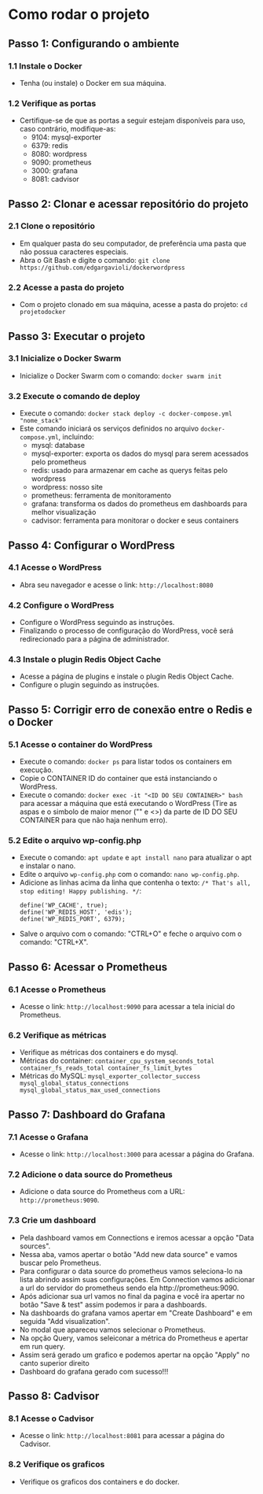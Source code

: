  Como rodar o projeto
=====================

Passo 1: Configurando o ambiente
--------------------------------

### 1.1 Instale o Docker

* Tenha (ou instale) o Docker em sua máquina.

### 1.2 Verifique as portas

* Certifique-se de que as portas a seguir estejam disponíveis para uso, caso contrário, modifique-as:
	+ 9104: mysql-exporter
	+ 6379: redis
	+ 8080: wordpress
	+ 9090: prometheus
	+ 3000: grafana
	+ 8081: cadvisor

Passo 2: Clonar e acessar repositório do projeto
---------------------------------------------

### 2.1 Clone o repositório

* Em qualquer pasta do seu computador, de preferência uma pasta que não possua caracteres especiais.
* Abra o Git Bash e digite o comando: `git clone https://github.com/edgargavioli/dockerwordpress`

### 2.2 Acesse a pasta do projeto

* Com o projeto clonado em sua máquina, acesse a pasta do projeto: `cd projetodocker`

Passo 3: Executar o projeto
-------------------------

### 3.1 Inicialize o Docker Swarm

* Inicialize o Docker Swarm com o comando: `docker swarm init`

### 3.2 Execute o comando de deploy

* Execute o comando: `docker stack deploy -c docker-compose.yml "nome_stack"`
* Este comando iniciará os serviços definidos no arquivo `docker-compose.yml`, incluindo:
	+ mysql: database
	+ mysql-exporter: exporta os dados do mysql para serem acessados pelo prometheus
	+ redis: usado para armazenar em cache as querys feitas pelo wordpress
	+ wordpress: nosso site
	+ prometheus: ferramenta de monitoramento
	+ grafana: transforma os dados do prometheus em dashboards para melhor visualização
	+ cadvisor: ferramenta para monitorar o docker e seus containers

Passo 4: Configurar o WordPress
-----------------------------

### 4.1 Acesse o WordPress

* Abra seu navegador e acesse o link: `http://localhost:8080`

### 4.2 Configure o WordPress

* Configure o WordPress seguindo as instruções.
* Finalizando o processo de configuração do WordPress, você será redirecionado para a página de administrador.

### 4.3 Instale o plugin Redis Object Cache

* Acesse a página de plugins e instale o plugin Redis Object Cache.
* Configure o plugin seguindo as instruções.

Passo 5: Corrigir erro de conexão entre o Redis e o Docker
---------------------------------------------------

### 5.1 Acesse o container do WordPress

* Execute o comando: `docker ps` para listar todos os containers em execução.
* Copie o CONTAINER ID do container que está instanciando o WordPress.
* Execute o comando: `docker exec -it "<ID DO SEU CONTAINER>" bash` para acessar a máquina que está executando o WordPress (Tire as aspas e o simbolo de maior menor ("" e <>) da parte de ID DO SEU CONTAINER para que não haja nenhum erro).

### 5.2 Edite o arquivo wp-config.php

* Execute o comando: `apt update` e `apt install nano` para atualizar o apt e instalar o nano.
* Edite o arquivo `wp-config.php` com o comando: `nano wp-config.php`.
* Adicione as linhas acima da linha que contenha o texto: `/* That's all, stop editing! Happy publishing. */`:
    ```
    define('WP_CACHE', true); 
    define('WP_REDIS_HOST', 'edis'); 
    define('WP_REDIS_PORT', 6379);
    ```
* Salve o arquivo com o comando: "CTRL+O" e feche o arquivo com o comando: "CTRL+X".

Passo 6: Acessar o Prometheus
-------------------------

### 6.1 Acesse o Prometheus

* Acesse o link: `http://localhost:9090` para acessar a tela inicial do Prometheus.

### 6.2 Verifique as métricas

* Verifique as métricas dos containers e do mysql.
* Métricas do container:
  `
  container_cpu_system_seconds_total
  container_fs_reads_total
  container_fs_limit_bytes
  `
* Métricas do MySQL:
  `
  mysql_exporter_collector_success
  mysql_global_status_connections
  mysql_global_status_max_used_connections
  `

Passo 7: Dashboard do Grafana
-------------------------

### 7.1 Acesse o Grafana

* Acesse o link: `http://localhost:3000` para acessar a página do Grafana.

### 7.2 Adicione o data source do Prometheus

* Adicione o data source do Prometheus com a URL: `http://prometheus:9090`.

### 7.3 Crie um dashboard

* Pela dashboard vamos em Connections e iremos acessar a opção "Data sources".
* Nessa aba, vamos apertar o botão "Add new data source" e vamos buscar pelo Prometheus.
* Para configurar o data source do prometheus vamos seleciona-lo na lista abrindo assim suas configurações. Em Connection vamos adicionar a url do servidor do prometheus sendo ela http://prometheus:9090.
* Após adicionar sua url vamos no final da pagina e você ira apertar no botão "Save & test" assim podemos ir para a dashboards.
* Na dashboards do grafana vamos apertar em "Create Dashboard" e em seguida "Add visualization".
* No modal que apareceu vamos selecionar o Prometheus.
* Na opção Query, vamos seleiconar a métrica do Prometheus e apertar em run query.
* Assim será gerado um grafico e podemos apertar na opção "Apply" no canto superior direito
* Dashboard do grafana gerado com sucesso!!!

Passo 8: Cadvisor
--------------

### 8.1 Acesse o Cadvisor

* Acesse o link: `http://localhost:8081` para acessar a página do Cadvisor.

### 8.2 Verifique os graficos

* Verifique os graficos dos containers e do docker.
